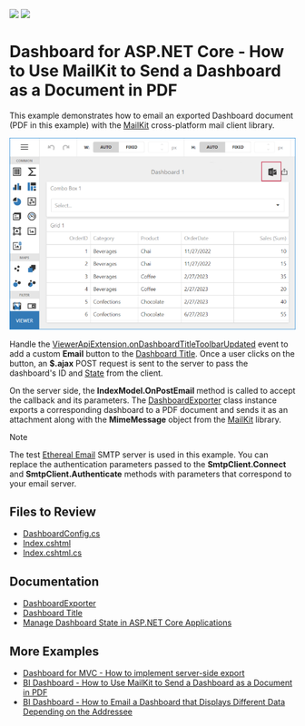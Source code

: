 <!-- default badges list -->
[![](https://img.shields.io/badge/Open_in_DevExpress_Support_Center-FF7200?style=flat-square&logo=DevExpress&logoColor=white)](https://supportcenter.devexpress.com/ticket/details/T1130228)
[![](https://img.shields.io/badge/📖_How_to_use_DevExpress_Examples-e9f6fc?style=flat-square)](https://docs.devexpress.com/GeneralInformation/403183)
<!-- default badges end -->
# Dashboard for ASP.NET Core - How to Use MailKit to Send a Dashboard as a Document in PDF

This example demonstrates how to email an exported Dashboard document (PDF in this example) with the [MailKit](https://github.com/jstedfast/MailKit) cross-platform mail client library. 

![Exported Dashboard](images/screenshot.png)

Handle the [ViewerApiExtension.onDashboardTitleToolbarUpdated](https://docs.devexpress.com/Dashboard/js-DevExpress.Dashboard.ViewerApiExtensionOptions#js_devexpress_dashboard_viewerapiextensionoptions_ondashboardtitletoolbarupdated) event to add a custom **Email** button to the [Dashboard Title](https://docs.devexpress.com/Dashboard/117383/web-dashboard/ui-elements-and-customization/ui-elements/dashboard-title). Once a user clicks on the button, an **$.ajax** POST request is sent to the server to pass the dashboard's ID and [State](https://docs.devexpress.com/Dashboard/119997/web-dashboard/aspnet-core-dashboard-control/manage-dashboard-state) from the client.

On the server side, the **IndexModel.OnPostEmail** method is called to accept the callback and its parameters. The [DashboardExporter](https://docs.devexpress.com/Dashboard/DevExpress.DashboardCommon.DashboardExporter) class instance exports a corresponding  dashboard to a PDF document and sends it as an attachment along with the **MimeMessage** object from the [MailKit](https://github.com/jstedfast/MailKit) library.

> [!Note]
>  The test [Ethereal Email](https://ethereal.email/) SMTP server is used in this example. You can replace the authentication parameters passed to the **SmtpClient.Connect** and **SmtpClient.Authenticate** methods with parameters that correspond to your email server.

## Files to Review

* [DashboardConfig.cs](./CS/Program.cs)
* [Index.cshtml](./CS/Pages/Index.cshtml)
* [Index.cshtml.cs](./CS/Pages/Index.cshtml.cs)

## Documentation

- [DashboardExporter](https://docs.devexpress.com/Dashboard/DevExpress.DashboardCommon.DashboardExporter)
- [Dashboard Title](https://docs.devexpress.com/Dashboard/117383/web-dashboard/ui-elements-and-customization/ui-elements/dashboard-title)
- [Manage Dashboard State in ASP.NET Core Applications](https://docs.devexpress.com/Dashboard/119997/web-dashboard/aspnet-core-dashboard-control/manage-dashboard-state)

## More Examples

- [Dashboard for MVC - How to implement server-side export](https://github.com/DevExpress-Examples/asp-net-mvc-dashboard-implement-server-side-export)
- [BI Dashboard - How to Use MailKit to Send a Dashboard as a Document in PDF](https://github.com/DevExpress-Examples/bi-dashboard-mailkit-export)
- [BI Dashboard - How to Email a Dashboard that Displays Different Data Depending on the Addressee](https://github.com/DevExpress-Examples/bi-dashboard-mailkit-export-console-app)
